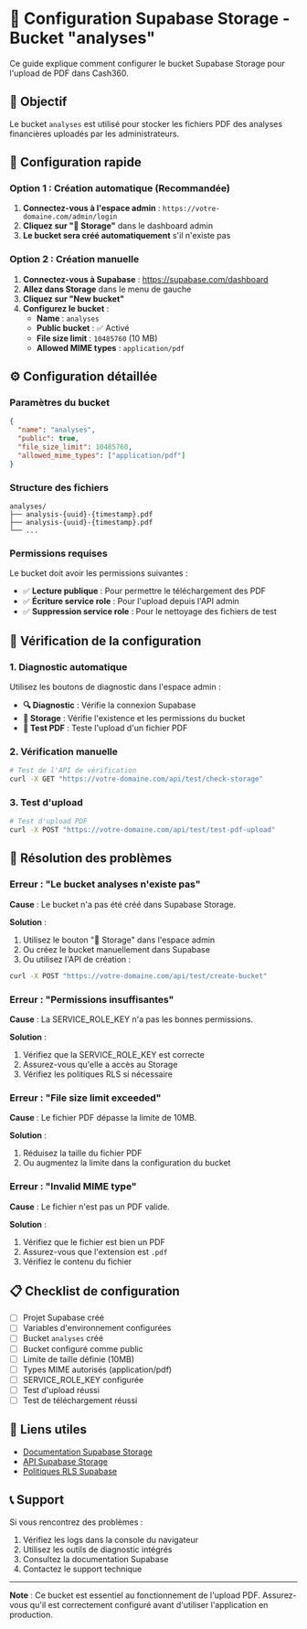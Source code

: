 # 📁 Configuration Supabase Storage - Bucket "analyses"

Ce guide explique comment configurer le bucket Supabase Storage pour l'upload de PDF dans Cash360.

## 🎯 Objectif

Le bucket `analyses` est utilisé pour stocker les fichiers PDF des analyses financières uploadés par les administrateurs.

## 🚀 Configuration rapide

### Option 1 : Création automatique (Recommandée)

1. **Connectez-vous à l'espace admin** : `https://votre-domaine.com/admin/login`
2. **Cliquez sur "📁 Storage"** dans le dashboard admin
3. **Le bucket sera créé automatiquement** s'il n'existe pas

### Option 2 : Création manuelle

1. **Connectez-vous à Supabase** : https://supabase.com/dashboard
2. **Allez dans Storage** dans le menu de gauche
3. **Cliquez sur "New bucket"**
4. **Configurez le bucket** :
   - **Name** : `analyses`
   - **Public bucket** : ✅ Activé
   - **File size limit** : `10485760` (10 MB)
   - **Allowed MIME types** : `application/pdf`

## ⚙️ Configuration détaillée

### Paramètres du bucket

```json
{
  "name": "analyses",
  "public": true,
  "file_size_limit": 10485760,
  "allowed_mime_types": ["application/pdf"]
}
```

### Structure des fichiers

```
analyses/
├── analysis-{uuid}-{timestamp}.pdf
├── analysis-{uuid}-{timestamp}.pdf
└── ...
```

### Permissions requises

Le bucket doit avoir les permissions suivantes :

- ✅ **Lecture publique** : Pour permettre le téléchargement des PDF
- ✅ **Écriture service role** : Pour l'upload depuis l'API admin
- ✅ **Suppression service role** : Pour le nettoyage des fichiers de test

## 🔧 Vérification de la configuration

### 1. Diagnostic automatique

Utilisez les boutons de diagnostic dans l'espace admin :

- **🔍 Diagnostic** : Vérifie la connexion Supabase
- **📁 Storage** : Vérifie l'existence et les permissions du bucket
- **🧪 Test PDF** : Teste l'upload d'un fichier PDF

### 2. Vérification manuelle

```bash
# Test de l'API de vérification
curl -X GET "https://votre-domaine.com/api/test/check-storage"
```

### 3. Test d'upload

```bash
# Test d'upload PDF
curl -X POST "https://votre-domaine.com/api/test/test-pdf-upload"
```

## 🚨 Résolution des problèmes

### Erreur : "Le bucket analyses n'existe pas"

**Cause** : Le bucket n'a pas été créé dans Supabase Storage.

**Solution** :
1. Utilisez le bouton "📁 Storage" dans l'espace admin
2. Ou créez le bucket manuellement dans Supabase
3. Ou utilisez l'API de création :

```bash
curl -X POST "https://votre-domaine.com/api/test/create-bucket"
```

### Erreur : "Permissions insuffisantes"

**Cause** : La SERVICE_ROLE_KEY n'a pas les bonnes permissions.

**Solution** :
1. Vérifiez que la SERVICE_ROLE_KEY est correcte
2. Assurez-vous qu'elle a accès au Storage
3. Vérifiez les politiques RLS si nécessaire

### Erreur : "File size limit exceeded"

**Cause** : Le fichier PDF dépasse la limite de 10MB.

**Solution** :
1. Réduisez la taille du fichier PDF
2. Ou augmentez la limite dans la configuration du bucket

### Erreur : "Invalid MIME type"

**Cause** : Le fichier n'est pas un PDF valide.

**Solution** :
1. Vérifiez que le fichier est bien un PDF
2. Assurez-vous que l'extension est `.pdf`
3. Vérifiez le contenu du fichier

## 📋 Checklist de configuration

- [ ] Projet Supabase créé
- [ ] Variables d'environnement configurées
- [ ] Bucket `analyses` créé
- [ ] Bucket configuré comme public
- [ ] Limite de taille définie (10MB)
- [ ] Types MIME autorisés (application/pdf)
- [ ] SERVICE_ROLE_KEY configurée
- [ ] Test d'upload réussi
- [ ] Test de téléchargement réussi

## 🔗 Liens utiles

- [Documentation Supabase Storage](https://supabase.com/docs/guides/storage)
- [API Supabase Storage](https://supabase.com/docs/reference/javascript/storage-api)
- [Politiques RLS Supabase](https://supabase.com/docs/guides/auth/row-level-security)

## 📞 Support

Si vous rencontrez des problèmes :

1. Vérifiez les logs dans la console du navigateur
2. Utilisez les outils de diagnostic intégrés
3. Consultez la documentation Supabase
4. Contactez le support technique

---

**Note** : Ce bucket est essentiel au fonctionnement de l'upload PDF. Assurez-vous qu'il est correctement configuré avant d'utiliser l'application en production.
